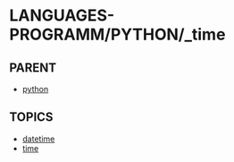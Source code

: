 # LANGUAGES-PROGRAMM/PYTHON/_time

## PARENT  
*	[python](../README.md)  

## TOPICS  
*	[datetime](datetime/README.md)  
*	[time](time/README.md)  


